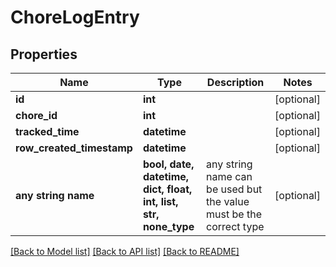 # ChoreLogEntry


## Properties
Name | Type | Description | Notes
------------ | ------------- | ------------- | -------------
**id** | **int** |  | [optional] 
**chore_id** | **int** |  | [optional] 
**tracked_time** | **datetime** |  | [optional] 
**row_created_timestamp** | **datetime** |  | [optional] 
**any string name** | **bool, date, datetime, dict, float, int, list, str, none_type** | any string name can be used but the value must be the correct type | [optional]

[[Back to Model list]](../README.md#documentation-for-models) [[Back to API list]](../README.md#documentation-for-api-endpoints) [[Back to README]](../README.md)


